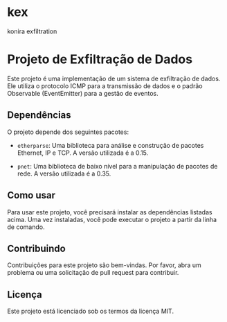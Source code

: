 # kex
konira exfiltration 

# Projeto de Exfiltração de Dados

Este projeto é uma implementação de um sistema de exfiltração de dados. Ele utiliza o protocolo ICMP para a transmissão de dados e o padrão Observable (EventEmitter) para a gestão de eventos.

## Dependências

O projeto depende dos seguintes pacotes:

- `etherparse`: Uma biblioteca para análise e construção de pacotes Ethernet, IP e TCP. A versão utilizada é a 0.15.

- `pnet`: Uma biblioteca de baixo nível para a manipulação de pacotes de rede. A versão utilizada é a 0.35.

## Como usar

Para usar este projeto, você precisará instalar as dependências listadas acima. Uma vez instaladas, você pode executar o projeto a partir da linha de comando.

## Contribuindo

Contribuições para este projeto são bem-vindas. Por favor, abra um problema ou uma solicitação de pull request para contribuir.

## Licença

Este projeto está licenciado sob os termos da licença MIT.